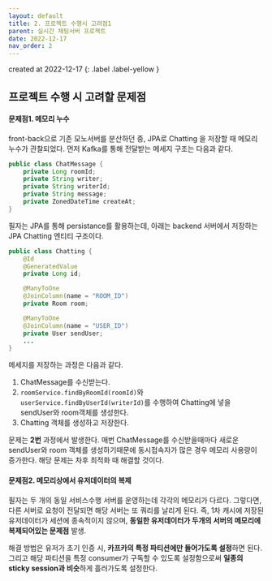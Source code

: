 ```yaml
---
layout: default
title: 2. 프로젝트 수행시 고려점1
parent: 실시간 채팅서버 프로젝트
date: 2022-12-17
nav_order: 2
---
```


created at 2022-12-17
{: .label .label-yellow }

## 프로젝트 수행 시 고려할 문제점
#### 문제점1. 메모리 누수
front-back으로 기존 모노서버를 분산하던 중, JPA로 Chatting 을 저장할 때 메모리 누수가 관찰되었다.
먼저 Kafka를 통해 전달받는 메세지 구조는 다음과 같다.
```java
public class ChatMessage {
    private Long roomId;
    private String writer;
    private String writerId;
    private String message;
    private ZonedDateTime createAt;
}
```
필자는 JPA를 통해 persistance를 활용하는데, 아래는 backend 서버에서 저장하는 JPA Chatting 엔티티 구조이다.
```java
public class Chatting {
    @Id
    @GeneratedValue
    private Long id;

    @ManyToOne
    @JoinColumn(name = "ROOM_ID")
    private Room room;

    @ManyToOne
    @JoinColumn(name = "USER_ID")
    private User sendUser;
    ...
}
```
메세지를 저장하는 과정은 다음과 같다.
1. ChatMessage를 수신받는다.
2. `roomService.findByRoomId(roomId)`와 `userService.findByUserId(writerId)`를 수행하여 Chatting에 넣을 sendUser와 room객체를 생성한다.
3. Chatting 객체를 생성하고 저장한다.

문제는 **2번** 과정에서 발생한다. 매번 ChatMessage를 수신받을때마다 새로운 sendUser와 room 객체를 생성하기때문에 동시접속자가 많은 경우 메모리 사용량이 증가한다. 해당 문제는 차후 최적화 때 해결할 것이다.

#### 문제점2. 메모리상에서 유저데이터의 복제
필자는 두 개의 동일 서비스수행 서버를 운영하는데 각각의 메모리가 다르다. 그렇다면, 다른 서버로 요청이 전달되면 해당 서버는 또 쿼리를 날리게 된다. 즉, 1차 캐시에 저장된 유저데이터가 세션에 종속적이지 않으며, **동일한 유저데이터가 두개의 서버의 메모리에 복제되어있는 문제점** 발생.

해결 방법은 유저가 초기 인증 시, **카프카의 특정 파티션에만 들어가도록 설정**하면 된다. 그리고 해당 파티션을 특정 consumer가 구독할 수 있도록 설정함으로써 **일종의 sticky session과 비슷**하게 흘러가도록 설정한다.

